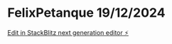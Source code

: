 # FelixPetanque 19/12/2024

[Edit in StackBlitz next generation editor ⚡️](https://stackblitz.com/~/github.com/Harvey13/FelixPetanque)

